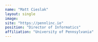 ```yaml
---
name: "Matt Cieslak"
layout: single
image:
site: "https://pennlinc.io"
position: "Director of Informatics"
affiliation: "University of Pennsylvania"
---
```

